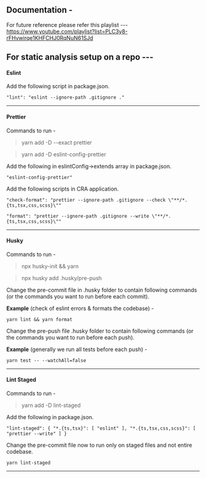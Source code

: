 ## Documentation -

For future reference please refer this playlist ---
https://www.youtube.com/playlist?list=PLC3y8-rFHvwirqe1KHFCHJ0RqNuN61SJd

## For static analysis setup on a repo ---

#### Eslint

Add the following script in package.json.

`"lint": "eslint --ignore-path .gitignore ."`

---

#### Prettier

Commands to run -

> yarn add -D --exact prettier

> yarn add -D eslint-config-prettier

Add the following in eslintConfig->extends array in package.json.

`"eslint-config-prettier"`

Add the following scripts in CRA application.

`"check-format": "prettier --ignore-path .gitignore --check \"**/*.{ts,tsx,css,scss}\""`

`"format": "prettier --ignore-path .gitignore --write \"**/*.{ts,tsx,css,scss}\""`

---

#### Husky

Commands to run -

> npx husky-init && yarn

> npx husky add .husky/pre-push

Change the pre-commit file in .husky folder to contain following commands (or the commands you want to run before each commit).

**Example** (check of eslint errors & formats the codebase) -

`yarn lint && yarn format`

Change the pre-push file .husky folder to contain following commands (or the commands you want to run before each push).

**Example** (generally we run all tests before each push) -

`yarn test -- --watchAll=false`

---

#### Lint Staged

Commands to run -

> yarn add -D lint-staged

Add the following in package.json.

`"lint-staged": {
    "*.{ts,tsx}": [
      "eslint"
    ],
    "*.{ts,tsx,css,scss}": [
      "prettier --write"
    ]
  }`

Change the pre-commit file now to run only on staged files and not entire codebase.

`yarn lint-staged`

---
